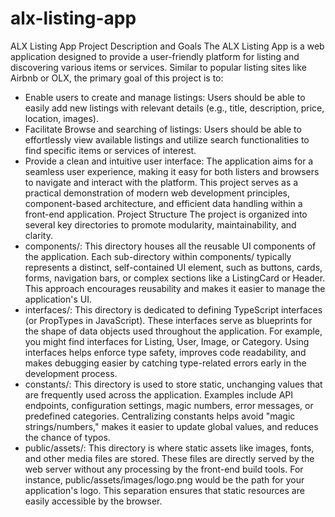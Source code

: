 # alx-listing-app
ALX Listing App
Project Description and Goals
The ALX Listing App is a web application designed to provide a user-friendly platform for listing and discovering various items or services. Similar to popular listing sites like Airbnb or OLX, the primary goal of this project is to:
 * Enable users to create and manage listings: Users should be able to easily add new listings with relevant details (e.g., title, description, price, location, images).
 * Facilitate Browse and searching of listings: Users should be able to effortlessly view available listings and utilize search functionalities to find specific items or services of interest.
 * Provide a clean and intuitive user interface: The application aims for a seamless user experience, making it easy for both listers and browsers to navigate and interact with the platform.
This project serves as a practical demonstration of modern web development principles, component-based architecture, and efficient data handling within a front-end application.
Project Structure
The project is organized into several key directories to promote modularity, maintainability, and clarity.
 * components/: This directory houses all the reusable UI components of the application. Each sub-directory within components/ typically represents a distinct, self-contained UI element, such as buttons, cards, forms, navigation bars, or complex sections like a ListingCard or Header. This approach encourages reusability and makes it easier to manage the application's UI.
 * interfaces/: This directory is dedicated to defining TypeScript interfaces (or PropTypes in JavaScript). These interfaces serve as blueprints for the shape of data objects used throughout the application. For example, you might find interfaces for Listing, User, Image, or Category. Using interfaces helps enforce type safety, improves code readability, and makes debugging easier by catching type-related errors early in the development process.
 * constants/: This directory is used to store static, unchanging values that are frequently used across the application. Examples include API endpoints, configuration settings, magic numbers, error messages, or predefined categories. Centralizing constants helps avoid "magic strings/numbers," makes it easier to update global values, and reduces the chance of typos.
 * public/assets/: This directory is where static assets like images, fonts, and other media files are stored. These files are directly served by the web server without any processing by the front-end build tools. For instance, public/assets/images/logo.png would be the path for your application's logo. This separation ensures that static resources are easily accessible by the browser.
